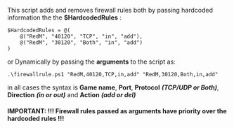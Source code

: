 This script adds and removes firewall rules both by passing hardcoded information the the **$HardcodedRules** :
```
$HardcodedRules = @(
	@("RedM", "40120", "TCP", "in", "add"),
    @("RedM", "30120", "Both", "in", "add")
)
```
or Dynamically by passing the **arguments** to the script as:

```
.\firewallrule.ps1 "RedM,40120,TCP,in,add" "RedM,30120,Both,in,add"
```

in all cases the syntax is **Game name**, **Port**, **Protocol** ***(TCP/UDP or Both)***, **Direction** ***(in or out)*** and **Action** ***(add or del)***

####  IMPORTANT: !!! Firewall rules passed as arguments have priority over the hardcoded rules !!!
